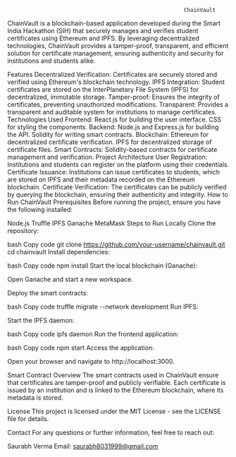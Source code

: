                                                             ChainVault
ChainVault is a blockchain-based application developed during the Smart India Hackathon (SIH) that securely manages and verifies student certificates using Ethereum and IPFS. By leveraging decentralized technologies, ChainVault provides a tamper-proof, transparent, and efficient solution for certificate management, ensuring authenticity and security for institutions and students alike.

Features
Decentralized Verification: Certificates are securely stored and verified using Ethereum's blockchain technology.
IPFS Integration: Student certificates are stored on the InterPlanetary File System (IPFS) for decentralized, immutable storage.
Tamper-proof: Ensures the integrity of certificates, preventing unauthorized modifications.
Transparent: Provides a transparent and auditable system for institutions to manage certificates.
Technologies Used
Frontend:
React.js for building the user interface.
CSS for styling the components.
Backend:
Node.js and Express.js for building the API.
Solidity for writing smart contracts.
Blockchain:
Ethereum for decentralized certificate verification.
IPFS for decentralized storage of certificate files.
Smart Contracts:
Solidity-based contracts for certificate management and verification.
Project Architecture
User Registration: Institutions and students can register on the platform using their credentials.
Certificate Issuance: Institutions can issue certificates to students, which are stored on IPFS and their metadata recorded on the Ethereum blockchain.
Certificate Verification: The certificates can be publicly verified by querying the blockchain, ensuring their authenticity and integrity.
How to Run ChainVault
Prerequisites
Before running the project, ensure you have the following installed:

Node.js
Truffle
IPFS
Ganache
MetaMask
Steps to Run Locally
Clone the repository:

bash
Copy code
git clone https://github.com/your-username/chainvault.git
cd chainvault
Install dependencies:

bash
Copy code
npm install
Start the local blockchain (Ganache):

Open Ganache and start a new workspace.

Deploy the smart contracts:

bash
Copy code
truffle migrate --network development
Run IPFS:

Start the IPFS daemon:

bash
Copy code
ipfs daemon
Run the frontend application:

bash
Copy code
npm start
Access the application:

Open your browser and navigate to http://localhost:3000.

Smart Contract Overview
The smart contracts used in ChainVault ensure that certificates are tamper-proof and publicly verifiable. Each certificate is issued by an institution and is linked to the Ethereum blockchain, where its metadata is stored.

License
This project is licensed under the MIT License - see the LICENSE file for details.

Contact
For any questions or further information, feel free to reach out:

Saurabh Verma
Email: saurabh8031999@gmail.com
